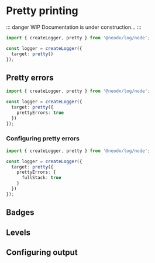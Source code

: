 # Pretty printing

::: danger WIP
Documentation is under construction...
:::

```typescript
import { createLogger, pretty } from '@neodx/log/node';

const logger = createLogger({
  target: pretty()
});
```

## Pretty errors

```typescript
import { createLogger, pretty } from '@neodx/log/node';

const logger = createLogger({
  target: pretty({
    prettyErrors: true
  })
});
```

### Configuring pretty errors

```typescript
import { createLogger, pretty } from '@neodx/log/node';

const logger = createLogger({
  target: pretty({
    prettyErrors: {
      fullStack: true
    }
  })
});
```

## Badges

## Levels

## Configuring output

